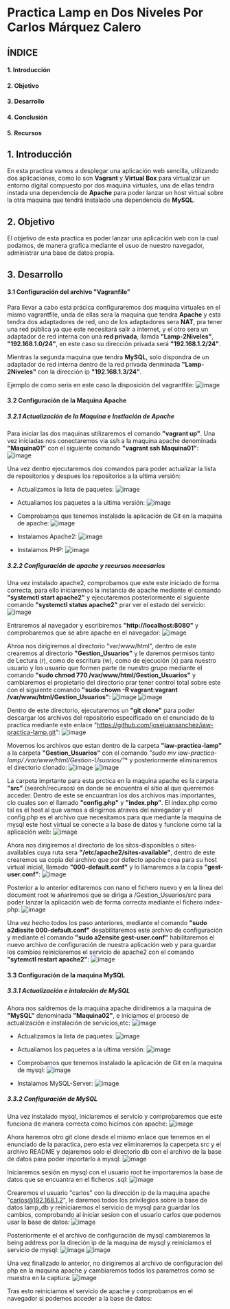 # Practica Lamp en Dos Niveles Por Carlos Márquez Calero

## ÍNDICE
#### 1. Introducción
#### 2. Objetivo
#### 3. Desarrollo
#### 4. Conclusión
#### 5. Recursos

## 1. Introducción
En esta practica vamos a desplegar una aplicación web sencilla, utilizando dos aplicaciones, como lo son **Vagrant** y **Virtual Box** para virtualizar un entorno digital
compuesto por dos maquina virtuales, una de ellas tendra instada una dependencia de **Apache** para poder lanzar un host virtual sobre la otra maquina que tendrá
instalado una dependencia de **MySQL**.

## 2. Objetivo
El objetivo de esta practica es poder lanzar una aplicación web con la cual podamos, de manera grafica mediante el usuo de nuestro navegador,
administrar una base de datos propia.

## 3. Desarrollo
#### 3.1 Configuración del archivo "Vagranfile"
Para llevar a cabo esta prácica configuraremos dos maquina virtuales en el mismo vagrantfile, unda de ellas sera la maquina que tendra **Apache** y esta tendra dos adaptadores de red,
uno de los adaptadores sera **NAT**, pra tener una red pública ya que este necesitará salir a internet, y el otro sera un adaptador de red interna con una **red privada**, llamda **"Lamp-2Niveles"**,
**"192.168.1.0/24"**, en este caso su dirección privada será **"192.168.1.2/24"**.

Mientras la segunda maquina que tendra **MySQL**, solo dispondra de un adaptador de red interna dentro de la red privada denminada **"Lamp-2Niveles"** con la dirección ip **"192.168.1.3/24"**.

Ejemplo de como seria en este caso la disposición del vagrantfile:
![image](https://github.com/user-attachments/assets/07aa3ecf-398b-47b8-82f3-e586ae1eada5)

#### 3.2 Configuración de la Maquina Apache

##### 3.2.1 Actualización de la Maquina e Instlación de Apache
Para iniciar las dos maquinas utilizaremos el comando **"vagrant up"**. Una vez iniciadas nos conectaremos via ssh a la maquina apache denominada **"Maquina01"** con el siguiente comando **"vagrant ssh Maquina01"**:
![image](https://github.com/user-attachments/assets/1623c90d-b958-4098-bb1e-11838a9be3d4)

Una vez dentro ejecutaremos dos comandos para poder actualizar la lista de repositorios y despues los repositorios a la ultima versión:

* Actualizamos la lista de paquetes:
  ![image](https://github.com/user-attachments/assets/8e6ff61f-6e20-4333-8214-8b0646c7b98d)

* Actualiamos los paquetes a la ultima versión:
  ![image](https://github.com/user-attachments/assets/4a9b3ff9-b23c-48c3-a1f9-315f22b1a7c7)

* Comprobamos que tenemos instalado la aplicación de Git en la maquina de apache:
  ![image](https://github.com/user-attachments/assets/e85906bc-5117-4ba6-b597-414f0e611b7c)

* Instalamos Apache2:
  ![image](https://github.com/user-attachments/assets/d9f4e53f-68b0-4b8d-87f9-a126820e12e9)

* Instalamos PHP:
  ![image](https://github.com/user-attachments/assets/4d30b7f6-9cd4-4508-a289-2df8e58acf4f)


##### 3.2.2 Configuración de apache y recursos necesarios
Una vez instalado apache2, comprobamos que este este iniciado de forma correcta, para ello iniciaremos la instancia de apache mediante el comando **"systemctl start apache2"** y ejecutaremos posteriormente
el siguiente comando **"systemctl status apache2"** prar ver el estado del servicio:
![image](https://github.com/user-attachments/assets/5c40e6bb-708b-411d-9a00-a297d6142038)

Entraremos al navegador y escribiremos **"http://localhost:8080"** y comprobaremos que se abre apache en el navegador:
![image](https://github.com/user-attachments/assets/9767955c-309d-4fae-942c-3ba2a09ffe32)

Ahroa nos dirigiremos al directorio "var/www/html", dentro de este crearemos al directorio **"Gestion_Usuarios"** y le daremos permisos tanto de Lectura (r), como de escritura (w), como de ejecución (x)
para nuestro usuario y los usuario que formen parte de nuestro grupo mediante el comando **"sudo chmod 770 /var/www/html/Gestion_Usuarios"** y cambiaremos el propietario del directorio prar tener control total sobre este con el siguiente comando **"sudo chown -R vagrant:vagrant /var/www/html/Gestion_Usuarios"**: 
![image](https://github.com/user-attachments/assets/319188a3-0f5f-4621-8160-575bef51c67e)
![image](https://github.com/user-attachments/assets/d8876c72-e8d7-4cab-883e-8d3b75a1ff53)

Dentro de este directorio, ejecutaremos un **"git clone"** para poder descargar los archivos del repositorio especificado en el enunciado de la practica mediante este enlace "https://github.com/josejuansanchez/iaw-practica-lamp.git":
![image](https://github.com/user-attachments/assets/fff1bc22-a3f6-4038-bf43-314f48725efc)

Movemos los archivos que estan dentro de la carpeta **"iaw-practica-lamp"** a la carpeta **"Gestion_Usuarios"** con el comando **"sudo mv iaw-practica-lamp/* /var/www/html/Gestion-Usuarios/"** y posteriormente eliminaremos el directorio clonado:
![image](https://github.com/user-attachments/assets/34b65648-15a7-4c84-b3d1-b5d450f716dd)
![image](https://github.com/user-attachments/assets/e23fa4c8-e4ad-4d4e-8d2f-b3a280710095)

La carpeta imprtante para esta prctica en la maquina apache es la carpeta **"src"** (search/recursos) en donde se encuentra el sitio al que querremos acceder. Dentro de este se encuantran los dos archivos mas importantes, clo cuales son el llamado **"config.php"** y **"index.php"**. El index.php como tal es el host al que vamos a dirigirnos atraves del navegador y el config.php es el archivo que necesitamos para que mediante la maquina de mysql este host virtual se conecte a la base de datos y funcione como tal la aplicación web:
![image](https://github.com/user-attachments/assets/46ed4f6e-8201-4c0e-9225-8a1dfe52d3b3)

Ahora nos dirigiremos al directorio de los sitos-disponibles o sites-availables cuya ruta sera **"/etc/apache2/sites-available"**, dentro de este crearemos ua copia del archivo que por defecto apache crea para su host virtual inicial, llamado **"000-default.conf"** y lo llamaremos a la copia **"gest-user.conf"**:
![image](https://github.com/user-attachments/assets/159a1b73-8dd3-4cef-927c-bdc9a541b956)

Posterior a lo anterior editaremos con nano el fichero nuevo y en la linea del document root le añariremos que se diriga a /Gestion_Usuarios/src para poder lanzar la aplicación web de forma correcta mediante el fichero index-php:
![image](https://github.com/user-attachments/assets/4d903265-6c93-4095-881b-04bfc8619067)

Una vez hecho todos los paso anteriores, mediante el comando **"sudo a2dissite 000-default.conf"** desabilitaremos este archivo de configuración y mediante el comando **"sudo a2ensite gest-user.conf"** habilitaremos el nuevo archivo de configuración de nuestra aplicación web y para guardar los cambios reiniciaremos el servicio de apache2 con el comando **"sytemctl restart apache2"**:
![image](https://github.com/user-attachments/assets/14e1189e-f03e-4e10-a705-fb6eee116cf4)


#### 3.3 Configuración de la maquina MySQL

##### 3.3.1 Actualización e intalación de MySQL
Ahora nos saldremos de la maquina apache diridiremos a la maquina de **"MySQL"** denominada **"Maquina02"**, e iniciamos el proceso de actualización e instalación de servicios,etc:
![image](https://github.com/user-attachments/assets/a09fb063-6e53-4589-9bf4-d1a79764742d)

* Actualizamos la lista de paquetes:
  ![image](https://github.com/user-attachments/assets/d96a3fe8-1ef1-4898-a460-98de0095cd6a)

* Actualiamos los paquetes a la ultima versión:
  ![image](https://github.com/user-attachments/assets/d688172e-c1b5-4ce8-bfd0-df4fe252aff5)

* Comprobamos que tenemos instalado la aplicación de Git en la maquina de mysql:
  ![image](https://github.com/user-attachments/assets/0549e348-c4f8-48af-9cb9-055bb956b885)

* Instalamos MySQL-Server:
  ![image](https://github.com/user-attachments/assets/2a8fe3e0-8a93-4149-a969-a2c992dc44b1)

##### 3.3.2 Configuración de MySQL
Una vez instalado mysql, iniciaremos el servicio y comprobaremos que este funciona de manera correcta como hicimos con apache:
![image](https://github.com/user-attachments/assets/ec382fdf-945f-435e-b5fa-da7f8ce63ab2)

Ahora haremos otro git clone desde el mismo enlace que tenemos en el enunciado de la paractica, pero esta vez eliminaremos la caperpeta src y el archivo README y dejaremos solo el directorio db con el archivo de la base de datos para poder importarlo a mysql:
![image](https://github.com/user-attachments/assets/460c4200-4a33-460e-98d8-de900dca2ef2)

Iniciaremos sesión en mysql con el usuario root he importaremos la base de datos que se encuantra en el ficheros .sql:
![image](https://github.com/user-attachments/assets/0bff3998-cfb5-44fe-8eea-3e25baf4b4cf)

Crearemos el usuario "carlos" con la dirección ip de la maquina apache "carlos@192.168.1.2", le daremos todos los privilegios sobre la base de datos lamp_db y reiniciaremos el servicio de mysql para guardar los cambios, comprobando al iniciar sesion con el usuario carlos que podemos usar la base de datos:
![image](https://github.com/user-attachments/assets/7bcb2870-2acc-497b-b190-d5fc3d70f166)

Posteriormente el el archivo de configuración de mysql cambiaremos la being address por la direción ip de la maquina de mysql y reiniciamos el servicio de mysql:
![image](https://github.com/user-attachments/assets/b69c15e8-2fa8-4f91-a01a-e56c59035539)
![image](https://github.com/user-attachments/assets/c603c5b0-4452-4e15-a098-43f99dc8a9b5)

Una vez finalizado lo anterior, no dirigiremos al archivo de configuracion del php en la maquina apache y cambiaremos todos los parametros como se muestra en la captura:
![image](https://github.com/user-attachments/assets/21f647a0-451e-46b3-9f76-03019825f61a)

Tras esto reiniciamos el servicio de apache y comprobamos en el navegador si podemos acceder a la base de datos:


















